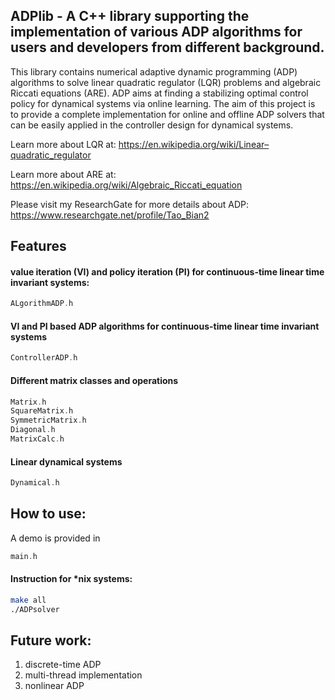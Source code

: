 ADPlib - A C++ library supporting the implementation of various ADP algorithms for users and developers from different background.
------------------------------------------------

This library contains numerical adaptive dynamic programming (ADP) algorithms to solve linear quadratic regulator (LQR) problems and algebraic Riccati equations (ARE). ADP aims at finding a stabilizing optimal control policy for dynamical systems via online learning. The aim of this project is to provide a complete implementation for online and offline ADP solvers that can be easily applied in the controller design for dynamical systems.

Learn more about LQR at: https://en.wikipedia.org/wiki/Linear–quadratic_regulator

Learn more about ARE at: https://en.wikipedia.org/wiki/Algebraic_Riccati_equation

Please visit my ResearchGate for more details about ADP: https://www.researchgate.net/profile/Tao_Bian2

Features
-----------------

#### value iteration (VI) and policy iteration (PI) for continuous-time linear time invariant systems:

```c++
ALgorithmADP.h
```

#### VI and PI based ADP algorithms for continuous-time linear time invariant systems

```c++
ControllerADP.h
```

#### Different matrix classes and operations

```c++
Matrix.h
SquareMatrix.h
SymmetricMatrix.h
Diagonal.h
MatrixCalc.h
```

#### Linear dynamical systems

```c++
Dynamical.h
```

How to use:
-----------------
A demo is provided in
```c++
main.h
```
#### Instruction for \*nix systems:
```bash
make all
./ADPsolver
```
Future work:
-----------------
1. discrete-time ADP
2. multi-thread implementation
3. nonlinear ADP
